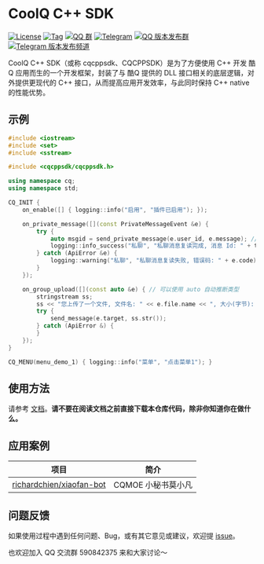 # CoolQ C++ SDK

[![License](https://img.shields.io/github/license/cqmoe/cqcppsdk.svg)](LICENSE)
[![Tag](https://img.shields.io/github/v/tag/cqmoe/cqcppsdk)](https://github.com/cqmoe/cqcppsdk/releases)
[![QQ 群](https://img.shields.io/badge/qq%E7%BE%A4-590842375-orange.svg)](https://jq.qq.com/?_wv=1027&k=54T1cZB)
[![Telegram](https://img.shields.io/badge/telegram-chat-blue.svg)](https://t.me/cqhttp)
[![QQ 版本发布群](https://img.shields.io/badge/%E7%89%88%E6%9C%AC%E5%8F%91%E5%B8%83%E7%BE%A4-218529254-green.svg)](https://jq.qq.com/?_wv=1027&k=5Nl0zhE)
[![Telegram 版本发布频道](https://img.shields.io/badge/%E7%89%88%E6%9C%AC%E5%8F%91%E5%B8%83%E9%A2%91%E9%81%93-join-green.svg)](https://t.me/cqhttp_release)

CoolQ C++ SDK（或称 cqcppsdk、CQCPPSDK）是为了方便使用 C++ 开发 酷Q 应用而生的一个开发框架，封装了与 酷Q 提供的 DLL 接口相关的底层逻辑，对外提供更现代的 C++ 接口，从而提高应用开发效率，与此同时保持 C++ native 的性能优势。

## 示例

```cpp
#include <iostream>
#include <set>
#include <sstream>

#include <cqcppsdk/cqcppsdk.h>

using namespace cq;
using namespace std;

CQ_INIT {
    on_enable([] { logging::info("启用", "插件已启用"); });

    on_private_message([](const PrivateMessageEvent &e) {
        try {
            auto msgid = send_private_message(e.user_id, e.message); // 直接复读消息
            logging::info_success("私聊", "私聊消息复读完成, 消息 Id: " + to_string(msgid));
        } catch (ApiError &e) {
            logging::warning("私聊", "私聊消息复读失败, 错误码: " + e.code);
        }
    });

    on_group_upload([](const auto &e) { // 可以使用 auto 自动推断类型
        stringstream ss;
        ss << "您上传了一个文件, 文件名: " << e.file.name << ", 大小(字节): " << e.file.size;
        try {
            send_message(e.target, ss.str());
        } catch (ApiError &) {
        }
    });
}

CQ_MENU(menu_demo_1) { logging::info("菜单", "点击菜单1"); }
```

## 使用方法

请参考 [文档](https://cqcppsdk.cqp.moe/)。**请不要在阅读文档之前直接下载本仓库代码，除非你知道你在做什么。**

## 应用案例

项目 | 简介
--- | ---
[richardchien/xiaofan-bot](https://github.com/richardchien/xiaofan-bot) | CQMOE 小秘书莫小凡

## 问题反馈

如果使用过程中遇到任何问题、Bug，或有其它意见或建议，欢迎提 [issue](https://github.com/cqmoe/cqcppsdk/issues/new)。

也欢迎加入 QQ 交流群 590842375 来和大家讨论～
